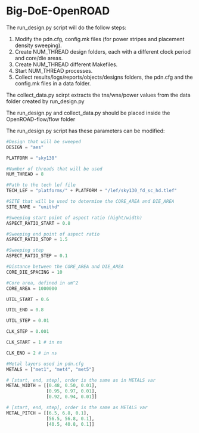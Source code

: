 # Big-DoE-OpenROAD

The run_design.py script will do the follow steps: 
1. Modify the pdn.cfg, config.mk files (for power stripes and placement density sweeping).
2. Create NUM_THREAD design folders, each with a different clock period and core/die areas.
3. Create NUM_THREAD different Makefiles.
4. Start NUM_THREAD processes.
5. Collect results/logs/reports/objects/designs folders, the pdn.cfg and the config.mk files in a data folder.

The collect_data.py scirpt extracts the tns/wns/power values from the data folder created by run_design.py

The run_design.py and collect_data.py should be placed inside the OpenROAD-flow/flow folder

The run_design.py script has these parameters can be modified:

```python
#Design that will be sweeped
DESIGN = "aes" 

PLATFORM = "sky130"

#Number of threads that will be used
NUM_THREAD = 8

#Path to the tech lef file
TECH_LEF = "platforms/" + PLATFORM + "/lef/sky130_fd_sc_hd.tlef"

#SITE that will be used to determine the CORE_AREA and DIE_AREA
SITE_NAME = "unithd"

#Sweeping start point of aspect ratio (hight/width)
ASPECT_RATIO_START = 0.8

#Sweeping end point of aspect ratio
ASPECT_RATIO_STOP = 1.5

#Sweeping step
ASPECT_RATIO_STEP = 0.1

#Distance between the CORE_AREA and DIE_AREA
CORE_DIE_SPACING = 10

#Core area, defined in um^2
CORE_AREA = 1000000

UTIL_START = 0.6

UTIL_END = 0.8

UTIL_STEP = 0.01

CLK_STEP = 0.001

CLK_START = 1 # in ns

CLK_END = 2 # in ns

#Metal layers used in pdn.cfg
METALS = ["met1", "met4", "met5"]

# [start, end, step], order is the same as in METALS var
METAL_WIDTH = [[0.48, 0.50, 0.01], 
               [0.95, 0.97, 0.01], 
               [0.92, 0.94, 0.01]]

# [start, end, step], order is the same as METALS var
METAL_PITCH = [[6.5, 6.8, 0.1], 
               [56.5, 56.8, 0.1], 
               [40.5, 40.8, 0.1]] 
```



